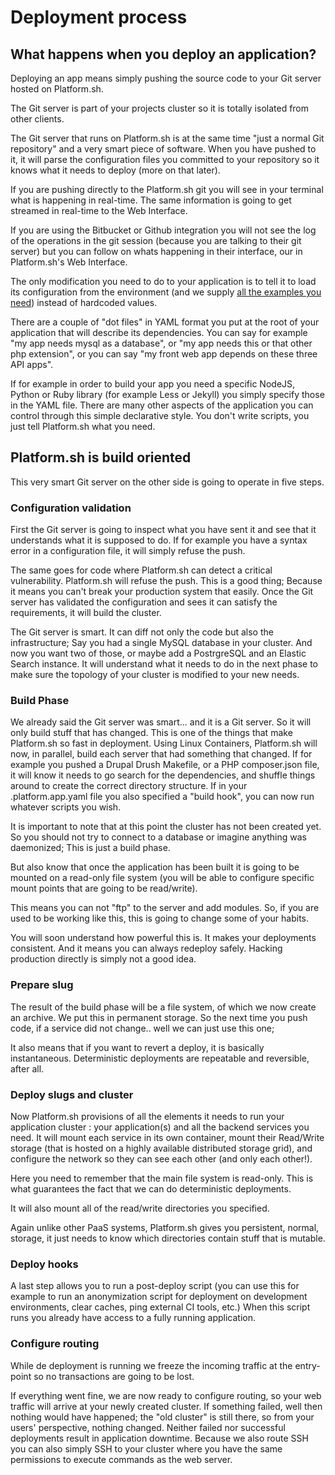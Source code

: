 # Deployment process

## What happens when you deploy an application?

Deploying an app means simply pushing the source code to your Git server
hosted on Platform.sh. 

The Git server is part of your projects cluster so it is totally isolated from
other clients.

The Git server that runs on Platform.sh is at the same time "just a
normal Git repository" and a very smart piece of software. When you have
pushed to it, it will parse the configuration files you committed to your 
repository so it knows what it needs to deploy (more on that later).

If you are pushing directly to the Platform.sh git you will see in your terminal
what is happening in real-time. The same information is going to get streamed
in real-time to the Web Interface.

If you are using the Bitbucket or Github integration you will not see the log
of the operations in the git session (because you are talking to their git 
server) but you can follow on whats happening in their interface, our in Platform.sh's Web Interface.

The only modification you need to do to your application is to tell it
to load its configuration from the environment (and we supply [all the
examples you need](https://github.com/platformsh/platformsh-examples)) instead
of hardcoded values.

There are a couple of "dot files" in YAML format you  put at the root
of your application that will describe its dependencies. You can say for
example "my app needs mysql as a database", or "my app needs this or
that other php extension", or you can say "my front web app depends on
these three API apps". 

If for example in order to build your app you need a specific NodeJS, Python or 
Ruby library (for example Less or Jekyll) you simply specify those in the YAML
file. There are many other aspects of the application you can control through 
this simple declarative style. You don't write scripts, you just tell 
Platform.sh what you need.

## Platform.sh is build oriented

This very smart Git server on the other side is going to operate in five
steps.

### Configuration validation

First the Git server is going to inspect what you have sent it and see
that it understands what it is supposed to do. If for example you have a
syntax error in a configuration file, it will simply refuse the push.

The same goes for code where Platform.sh can detect a critical vulnerability. 
Platform.sh will refuse the push. This is a good thing; Because it means you 
can't break your production system that easily. Once the Git server has
validated the configuration and sees it can satisfy the requirements, it
will build the cluster.

The Git server is smart. It can diff not only the code but also the
infrastructure; Say you had a single MySQL database in your cluster. And
now you want two of those, or maybe add a PostrgreSQL and an Elastic Search
instance. It will understand what it needs to do in the next phase to
make sure the topology of your cluster is modified to your new needs.

### Build Phase

We already said the Git server was smart... and it is a Git server. So it
will only build stuff that has changed. This is one of the things that
make Platform.sh so fast in deployment. Using Linux Containers,
Platform.sh will now, in parallel, build each server that had something
that changed. If for example you pushed a Drupal Drush Makefile, or a
PHP composer.json file, it will know it needs to go search for the
dependencies, and shuffle things around to create the correct directory
structure. If in your .platform.app.yaml file you also specified a
"build hook", you can now run whatever scripts you wish.

It is important to note that at this point the cluster has not been
created yet. So you should not try to connect to a database or imagine
anything was daemonized; This is just a build phase.

But also know that once the application has been built it is going to be
mounted on a read-only file system (you will be able to configure specific
mount points that are going to be read/write). 

This means you can not "ftp" to the server and add modules. So, if you are
used to be working like this, this is going to change some of your habits.

You will soon understand how powerful this is. It makes your deployments
consistent. And it means you can always redeploy safely. Hacking production
directly is simply not a good idea.

### Prepare slug

The result of the build phase will be a file system, of which we now
create an archive. We put this in permanent storage. So the next time
you push code, if a service did not change.. well we can just use this one;

It also means that if you want to revert a deploy, it is basically
instantaneous. Deterministic deployments are repeatable and reversible,
after all.

### Deploy slugs and cluster

Now Platform.sh provisions of all the elements it needs to run your
application cluster : your application(s) and all the backend services you
need. It will mount each service in its own container, mount their Read/Write storage (that is hosted on a highly available distributed storage grid), and
configure the network so they can see each other (and only each other!).

Here you need to remember that the main file system is read-only. This
is what guarantees the fact that we can do deterministic deployments.

It will also mount all of the read/write directories you specified.

Again unlike other PaaS systems, Platform.sh gives you persistent,
normal, storage, it just needs to know which directories contain stuff
that is mutable.

### Deploy hooks

A last step allows you to run a post-deploy script (you can use this for
example to run an anonymization script for deployment on development
environments, clear caches, ping external CI tools, etc.) When this
script runs you already have access to a fully running application.

### Configure routing
While de deployment is running we freeze the incoming traffic at the entry-point
so no transactions are going to be lost.

If everything went fine, we are now ready to configure routing, so your
web traffic will arrive at your newly created cluster. If something
failed, well then nothing would have happened; the "old cluster" is
still there, so from your users' perspective, nothing changed. Neither
failed nor successful deployments result in application downtime.
Because we also route SSH you can also simply SSH to your cluster where
you have the same permissions to execute commands as the web server.